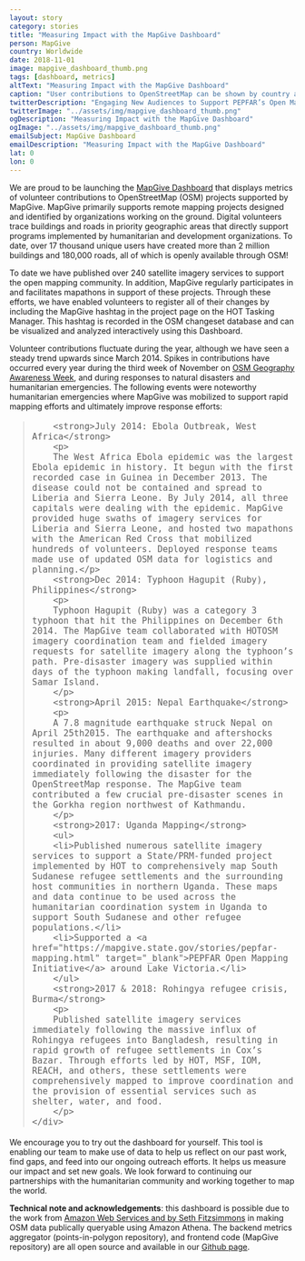 ```yaml
---
layout: story
category: stories
title: "Measuring Impact with the MapGive Dashboard"
person: MapGive
country: Worldwide
date: 2018-11-01
image: mapgive_dashboard_thumb.png
tags: [dashboard, metrics]
altText: "Measuring Impact with the MapGive Dashboard"
caption: "User contributions to OpenStreetMap can be shown by country and time "
twitterDescription: "Engaging New Audiences to Support PEPFAR’s Open Mapping Efforts"
twitterImage: "../assets/img/mapgive_dashboard_thumb.png"
ogDescription: "Measuring Impact with the MapGive Dashboard"
ogImage: "../assets/img/mapgive_dashboard_thumb.png"
emailSubject: MapGive Dashboard
emailDescription: "Measuring Impact with the MapGive Dashboard"
lat: 0
lon: 0
---
```


<style type="text/css">
#table_title {
	margin-top:0px;
}

@media (min-width: 768px) {
    .story .figure-right {
        width: 410px;
    }
}

.story .figure-right {
    float: right;
    margin: 0 0 5px 15px;
}

.example-image {
    height: 21rem;
    border-radius: 4px;
    vertical-align: bottom;
}

</style>
<!-- http://christianspecht.de/2014/03/08/generating-an-image-gallery-with-jekyll-and-lightbox2/ -->
<script src="{{site.baseurl}}/assets/js/lightbox.min.js"></script>
<link href="{{site.baseurl}}/assets/css/lightbox.css" rel="stylesheet" />


We are proud to be launching the <a href="{{site.baseurl}}/dashboard" target="_blank">MapGive Dashboard</a> that displays metrics of volunteer contributions to OpenStreetMap (OSM) projects supported by MapGive. MapGive primarily supports remote mapping projects designed and identified by organizations working on the ground. Digital volunteers trace buildings and roads in priority geographic areas that directly support programs implemented by humanitarian and development organizations. To date, over 17 thousand unique users have created more than 2 million buildings and 180,000 roads, all of which is openly available through OSM! 
<p>
To date we have published over 240 satellite imagery services to support the open mapping community. In addition, MapGive regularly participates in and facilitates mapathons in support of these projects. Through these efforts, we have enabled volunteers to register all of their changes by including the MapGive hashtag in the project page on the HOT Tasking Manager. This hashtag is recorded in the OSM changeset database and can be visualized and analyzed interactively using this Dashboard.
<p>
Volunteer contributions fluctuate during the year, although we have seen a steady trend upwards since March 2014. Spikes in contributions have occurred every year during the third week of November on <a href="http://osmgeoweek.org/" target="_blank">OSM Geography Awareness Week</a>, and during responses to natural disasters and humanitarian emergencies. The following events were noteworthy humanitarian emergencies where MapGive was mobilized to support rapid mapping efforts and ultimately improve response efforts:
<p>

<div class="story-promo shadowed">
<blockquote>
    <div style="font-size: 18px;margin-bottom:0px" class="story-promo qoute">

        <strong>July 2014: Ebola Outbreak, West Africa</strong>
        <p>
        The West Africa Ebola epidemic was the largest Ebola epidemic in history. It begun with the first recorded case in Guinea in December 2013. The disease could not be contained and spread to Liberia and Sierra Leone. By July 2014, all three capitals were dealing with the epidemic. MapGive provided huge swaths of imagery services for Liberia and Sierra Leone, and hosted two mapathons with the American Red Cross that mobilized hundreds of volunteers. Deployed response teams made use of updated OSM data for logistics and planning.</p>
        <strong>Dec 2014: Typhoon Hagupit (Ruby), Philippines</strong>
        <p>
        Typhoon Hagupit (Ruby) was a category 3 typhoon that hit the Philippines on December 6th 2014. The MapGive team collaborated with HOTOSM imagery coordination team and fielded imagery requests for satellite imagery along the typhoon’s path. Pre-disaster imagery was supplied within days of the typhoon making landfall, focusing over Samar Island.
        </p>
        <strong>April 2015: Nepal Earthquake</strong>
        <p>
        A 7.8 magnitude earthquake struck Nepal on April 25th2015. The earthquake and aftershocks resulted in about 9,000 deaths and over 22,000 injuries. Many different imagery providers coordinated in providing satellite imagery immediately following the disaster for the OpenStreetMap response. The MapGive team contributed a few crucial pre-disaster scenes in the Gorkha region northwest of Kathmandu.
        </p>
        <strong>2017: Uganda Mapping</strong>
        <ul>
        <li>Published numerous satellite imagery services to support a State/PRM-funded project implemented by HOT to comprehensively map South Sudanese refugee settlements and the surrounding host communities in northern Uganda. These maps and data continue to be used across the humanitarian coordination system in Uganda to support South Sudanese and other refugee populations.</li>
        <li>Supported a <a href="https://mapgive.state.gov/stories/pepfar-mapping.html" target="_blank">PEPFAR Open Mapping Initiative</a> around Lake Victoria.</li>
        </ul>
        <strong>2017 & 2018: Rohingya refugee crisis, Burma</strong>
        <p>
        Published satellite imagery services immediately following the massive influx of Rohingya refugees into Bangladesh, resulting in rapid growth of refugee settlements in Cox’s Bazar. Through efforts led by HOT, MSF, IOM, REACH, and others, these settlements were comprehensively mapped to improve coordination and the provision of essential services such as shelter, water, and food.
        </p>
    </div>
</blockquote>
</div>

<p>
We encourage you to try out the dashboard for yourself. This tool is enabling our team to make use of data to help us reflect on our past work, find gaps, and feed into our ongoing outreach efforts. It helps us measure our impact and set new goals. We look forward to continuing our partnerships with the humanitarian community and working together to map the world.
</p>
<p>
<strong>Technical note and acknowledgements</strong>: this dashboard is possible due to the work from <a href="https://aws.amazon.com/blogs/big-data/querying-openstreetmap-with-amazon-athena/" target="_blank">Amazon Web Services and by Seth Fitzsimmons</a> in making OSM data publically queryable using Amazon Athena. The backend metrics aggregator (points-in-polygon repository), and frontend code (MapGive repository) are all open source and available in our <a href="https://github.com/state-hiu" target="_blank">Github page</a>.
</p>









